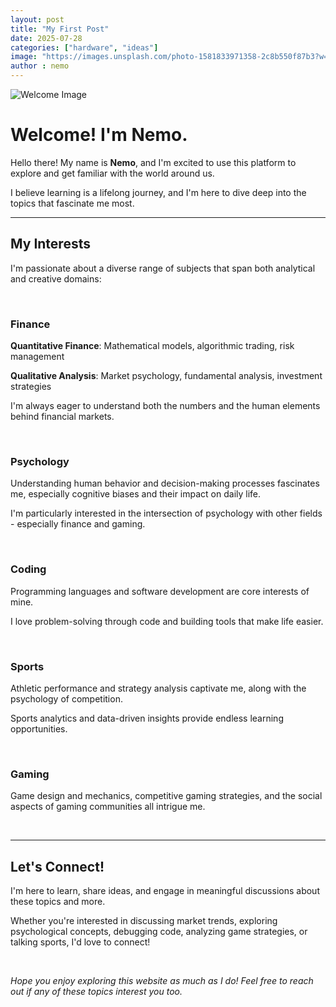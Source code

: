 ```yaml
---
layout: post
title: "My First Post"
date: 2025-07-28
categories: ["hardware", "ideas"]
image: "https://images.unsplash.com/photo-1581833971358-2c8b550f87b3?w=400&h=300&fit=crop"
author : nemo
---
```


![Welcome Image](https://images.unsplash.com/photo-1581833971358-2c8b550f87b3?w=400&h=300&fit=crop)

# Welcome! I'm Nemo.

Hello there! My name is **Nemo**, and I'm excited to use this platform to explore and get familiar with the world around us. 

I believe learning is a lifelong journey, and I'm here to dive deep into the topics that fascinate me most.

---

## My Interests

I'm passionate about a diverse range of subjects that span both analytical and creative domains:

<br>

### Finance

**Quantitative Finance**: Mathematical models, algorithmic trading, risk management

**Qualitative Analysis**: Market psychology, fundamental analysis, investment strategies

I'm always eager to understand both the numbers and the human elements behind financial markets.

<br>

### Psychology

Understanding human behavior and decision-making processes fascinates me, especially cognitive biases and their impact on daily life.

I'm particularly interested in the intersection of psychology with other fields - especially finance and gaming.

<br>

### Coding

Programming languages and software development are core interests of mine.

I love problem-solving through code and building tools that make life easier.

<br>

### Sports

Athletic performance and strategy analysis captivate me, along with the psychology of competition.

Sports analytics and data-driven insights provide endless learning opportunities.

<br>

### Gaming

Game design and mechanics, competitive gaming strategies, and the social aspects of gaming communities all intrigue me.

<br>

---

## Let's Connect!

I'm here to learn, share ideas, and engage in meaningful discussions about these topics and more. 

Whether you're interested in discussing market trends, exploring psychological concepts, debugging code, analyzing game strategies, or talking sports, I'd love to connect!

<br>

*Hope you enjoy exploring this website as much as I do! Feel free to reach out if any of these topics interest you too.*

